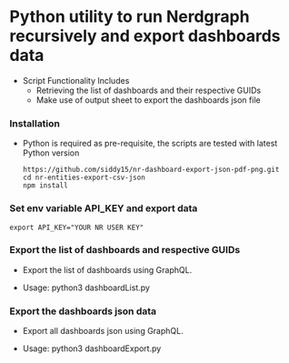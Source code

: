 # Python utility to run Nerdgraph recursively and export dashboards data

- Script Functionality Includes
  - Retrieving the list of dashboards and their respective GUIDs
  - Make use of output sheet to export the dashboards json file

### Installation 
- Python is required as pre-requisite, the scripts are tested with latest Python version
    
      https://github.com/siddy15/nr-dashboard-export-json-pdf-png.git
      cd nr-entities-export-csv-json
      npm install

### Set env variable API_KEY and export data
    export API_KEY="YOUR NR USER KEY"
    
###  Export the list of dashboards and respective GUIDs
- Export the list of dashboards using GraphQL.

- Usage: python3 dashboardList.py

###  Export the dashboards json data
- Export all dashboards json using GraphQL.

- Usage: python3 dashboardExport.py